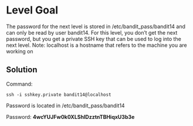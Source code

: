 # Level Goal
The password for the next level is stored in /etc/bandit_pass/bandit14 and can only be read by user bandit14. For this level, you don’t get the next password, but you get a private SSH key that can be used to log into the next level. Note: localhost is a hostname that refers to the machine you are working on

## Solution
Command:
```
ssh -i sshkey.private bandit14@localhost
```

Password is located in /etc/bandit_pass/bandit14

Password: **4wcYUJFw0k0XLShlDzztnTBHiqxU3b3e**
